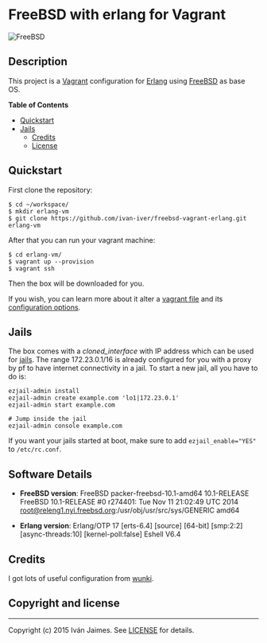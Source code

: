 # FreeBSD with erlang for Vagrant

![FreeBSD](https://raw.githubusercontent.com/ivan-iver/freebsd-vagrant-erlang/master/img/freebsd-logo-red.png)

## Description

This project is a [Vagrant] configuration for [Erlang] using [FreeBSD] as base OS.

**Table of Contents**

- [Quickstart](#quickstart)
- [Jails](#jails)
	- [Credits](#credits)
	- [License](#license)

## Quickstart

First clone the repository:

```
$ cd ~/workspace/
$ mkdir erlang-vm
$ git clone https://github.com/ivan-iver/freebsd-vagrant-erlang.git erlang-vm
```

After that you can run your vagrant machine:

```
$ cd erlang-vm/
$ vagrant up --provision
$ vagrant ssh
```

Then the box will be downloaded for you.

If you wish, you can learn more about it alter a [vagrant file](Vagrantfile) and its [configuration options](ConfigOptions).

## Jails

The box comes with a *cloned_interface* with IP address which can be used for [jails]. The range 172.23.0.1/16 is already configured for you with a proxy by
pf to have internet connectivity in a jail. To start a new jail, all you have
to do is:

    ezjail-admin install
    ezjail-admin create example.com 'lo1|172.23.0.1'
    ezjail-admin start example.com

    # Jump inside the jail
    ezjail-admin console example.com

If you want your jails started at boot, make sure to add `ezjail_enable="YES"`
to `/etc/rc.conf`.

## Software Details

* **FreeBSD version**: FreeBSD packer-freebsd-10.1-amd64 10.1-RELEASE FreeBSD 10.1-RELEASE #0 r274401: Tue Nov 11 21:02:49 UTC 2014     root@releng1.nyi.freebsd.org:/usr/obj/usr/src/sys/GENERIC  amd64

* **Erlang version**: Erlang/OTP 17 [erts-6.4] [source] [64-bit] [smp:2:2] [async-threads:10] [kernel-poll:false]
Eshell V6.4

## Credits

I got lots of useful configuration from [wunki].

## Copyright and license

***

Copyright (c) 2015 Iván Jaimes. See [LICENSE](LICENSE) for details.

[Erlang]: http://www.erlang.org/
[FreeBSD]: http://www.freebsd.org/
[Vagrant]: http://www.vagrantup.com/
[jails]: http://www.freebsd.org/doc/handbook/jails.html
[ZFS]: http://en.wikipedia.org/wiki/ZFS
[Vagrantfile]: https://github.com/ivan-iver/freebsd-vagrant-erlang/blob/master/Vagrantfile
[ConfigOptions]: http://docs.vagrantup.com/v2/vagrantfile/
[TODO.org]: https://github.com/wunki/freebsd-vagrant-erlang/blob/master/TODO.org
[wunki]: https://github.com/wunki/vagrant-freebsd

